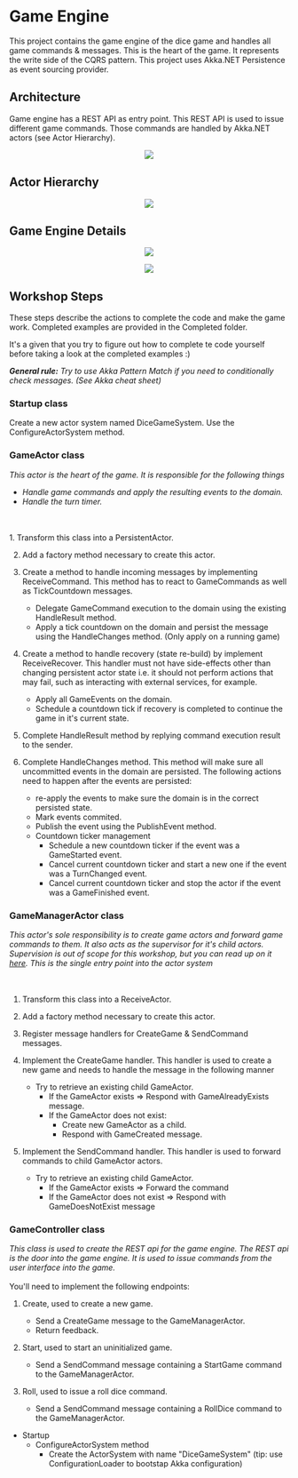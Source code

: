 # Game Engine

This project contains the game engine of the dice game
and handles all game commands & messages. This is the heart of the game.
It represents the write side of the CQRS pattern. 
This project uses Akka.NET Persistence as event sourcing provider.

## Architecture

Game engine has a REST API as entry point. This REST API is used to issue different game commands. 
Those commands are handled by Akka.NET actors (see Actor Hierarchy).

<p align="center">
  <img src="https://github.com/ChristofLauriers/AkkaMjrTwo/blob/master/GameEngine/Game%20Engine%20Architecture.png">
</p>

## Actor Hierarchy

<p align="center">
  <img src="https://github.com/ChristofLauriers/AkkaMjrTwo/blob/master/GameEngine/ActorHierarchy.png">
</p>

## Game Engine Details

<p align="center">
  <img src="https://github.com/ChristofLauriers/AkkaMjrTwo/blob/master/GameEngine/Game%20Engine%20Flow.png">
</p>

<p align="center">
  <img src="https://github.com/ChristofLauriers/AkkaMjrTwo/blob/master/GameEngine/Game%20Engine%20Timer.png">
</p>

## Workshop Steps

These steps describe the actions to complete the code and make the game work. Completed examples are provided in the Completed folder.

It's a given that you try to figure out how to complete te code yourself before taking a look at the completed examples  :)

_**General rule:** Try to use Akka Pattern Match if you need to conditionally check messages. (See Akka cheat sheet)_

### Startup class
Create a new actor system named DiceGameSystem. Use the ConfigureActorSystem method.

### GameActor class
_This actor is the heart of the game. It is responsible for the following things_
* _Handle game commands and apply the resulting events to the domain._
* _Handle the turn timer._
<br/>
<br/>
1. Transform this class into a PersistentActor.

2. Add a factory method necessary to create this actor.

3. Create a method to handle incoming messages by implementing ReceiveCommand. 
This method has to react to GameCommands as well as TickCountdown messages.
	* Delegate GameCommand execution to the domain using the existing HandleResult method.
    * Apply a tick countdown on the domain and persist the message using the HandleChanges method. 
    (Only apply on a running game)

4. Create a method to handle recovery (state re-build) by implement ReceiveRecover. This handler must
not have side-effects other than changing persistent actor state i.e. it should
not perform actions that may fail, such as interacting with external services, for example.
	* Apply all GameEvents on the domain.
    * Schedule a countdown tick if recovery is completed to continue the game in it's current state.

5. Complete HandleResult method by replying command execution result to the sender.

6. Complete HandleChanges method. This method will make sure all uncommitted events in the domain are persisted. 
The following actions need to happen after the events are persisted:
	* re-apply the events to make sure the domain is in the correct persisted state. 
    * Mark events commited.
    * Publish the event using the PublishEvent method.
    * Countdown ticker management
      * Schedule a new countdown ticker if the event was a GameStarted event.
      * Cancel current countdown ticker and start a new one if the event was a TurnChanged event.
      * Cancel current countdown ticker and stop the actor if the event was a GameFinished event.

### GameManagerActor class
_This actor's sole responsibility is to create game actors and forward game commands to them. 
It also acts as the supervisor for it's child actors. Supervision is out of scope for this workshop, 
but you can read up on it [here][1]. This is the single entry point into the actor system_	
<br/>
<br/>
1. Transform this class into a ReceiveActor.

2. Add a factory method necessary to create this actor.

3. Register message handlers for CreateGame & SendCommand messages.
	
4. Implement the CreateGame handler. This handler is used to create a new game and needs to handle 
the message in the following manner
	* Try to retrieve an existing child GameActor.
        * If the GameActor exists => Respond with GameAlreadyExists message.
        * If the GameActor does not exist:
			* Create new GameActor as a child.
            * Respond with GameCreated message.

5. Implement the SendCommand handler. This handler is used to forward commands to child GameActor actors.
	* Try to retrieve an existing child GameActor.
		* If the GameActor exists => Forward the command
        * If the GameActor does not exist => Respond with GameDoesNotExist message

### GameController class
_This class is used to create the REST api for the game engine. The REST api is the door into the game engine. It is used to
issue commands from the user interface into the game._
<br/>
<br/>
You'll need to implement the following endpoints:
1. Create, used to create a new game.
	* Send a CreateGame message to the GameManagerActor.
    * Return feedback. 

2. Start, used to start an uninitialized game.
	* Send a SendCommand message containing a StartGame command to the GameManagerActor.

3. Roll, used to issue a roll dice command.
    * Send a SendCommand message containing a RollDice command to the GameManagerActor.
		
- Startup
	- ConfigureActorSystem method
		- Create the ActorSystem with name "DiceGameSystem" (tip: use ConfigurationLoader to bootstap Akka configuration)

[1]: https://getakka.net/articles/concepts/supervision.html "Akka.NET Supervision"		
